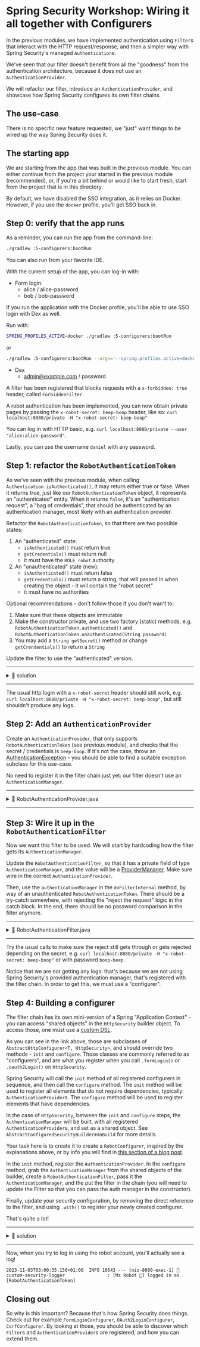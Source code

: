# Spring Security Workshop: Wiring it all together with Configurers

In the previous modules, we have implemented authentication using `Filter`s that interact with the
HTTP request/response, and then a simpler way with Spring Security's managed `Authentication`s.

We've seen that our filter doesn't benefit from all the "goodness" from the authentication
architecture, because it does not use an `AuthenticationProvider`.

We will refactor our filter, introduce an `AuthenticationProvider`, and showcase how Spring Security
configures its own filter chains.

## The use-case

There is no specific new feature requested, we "just" want things to be wired up the way Spring
Security does it.

## The starting app

We are starting from the app that was built in the previous module. You can either continue from the
project your started in the previous module (recommended), or, if you're a bit behind or would like
to start fresh, start from the project that is in this directory.

By default, we have disabled the SSO integration, as it relies on Docker. However, if you use
the `docker` profile, you'll get SSO back in.

## Step 0: verify that the app runs

As a reminder, you can run the app from the command-line:

```bash
./gradlew :5-configurers:bootRun
```

You can also run from your favorite IDE.

With the current setup of the app, you can log-in with:

- Form login:
    - alice / alice-password
    - bob / bob-password

If you run the application with the Docker profile, you'll be able to use SSO login with Dex as well.

Run with:

```bash
SPRING_PROFILES_ACTIVE=docker ./gradlew :5-configurers:bootRun
```

or

```bash
./gradlew :5-configurers:bootRun --args='--spring.profiles.active=docker'
```

- Dex
    - admin@example.com / password

A filter has been registered that blocks requests with a `x-forbidden: true` header, called
`ForbiddenFilter`.

A robot authentication has been implemented, you can now obtain private pages by passing the
`x-robot-secret: beep-boop` header, like so:
`curl localhost:8080/private -H "x-robot-secret: beep-boop"`

You can log in with HTTP basic, e.g. `curl localhost:8080/private --user "alice:alice-password"`.

Lastly, you can use the username `daniel` with any password.

## Step 1: refactor the `RobotAuthenticationToken`

As we've seen with the previous module, when calling `Authentication.isAuthenticated()`, it may
return either true or false. When it returns true, just like our `RobotAuthenticationToken` object,
it represents an "authenticated" entity. When it returns `false`, it's an "authentication request",
a "bag of credentials", that should be authenticated by an authentication manager, most likely with
an authentication provider.

Refactor the `RobotAuthenticationToken`, so that there are two possible states:

1. An "authenticated" state:
    - `isAuthenticated()` must return true
    - `getCredentials()` must return null
    - it must have the `ROLE_robot` authority
1. An "unauthenticated" state (new):
    - `isAuthenticated()` must return false
    - `getCredentials()` must return a string, that will passed in when creating the object - it will
      contain the "robot secret"
    - it must have no authorities

Optional recommendations - don't follow those if you don't wan't to:

1. Make sure that these objects are immutable
1. Make the constructor private, and use two factory (static) methods, e.g.
   `RobotAuthenticationToken.authenticated()` and
   `RobotAuthenticationToken.unauthenticated(String password)`
1. You may add a `String getSecret()` method or change `getCrendentials()` to return a `String`

Update the filter to use the "authenticated" version.

---

<details>

<summary>📖 solution</summary>

RobotAuthenticationToken.java:

```java
public class RobotAuthenticationToken extends AbstractAuthenticationToken {

    private final boolean authenticated;

    private final String secret;

    private RobotAuthenticationToken() {
        super(AuthorityUtils.createAuthorityList("ROLE_robot"));
        this.authenticated = true;
        this.secret = null;
    }

    private RobotAuthenticationToken(String secret) {
        super(AuthorityUtils.NO_AUTHORITIES);
        this.authenticated = false;
        this.secret = secret;
    }

    public static RobotAuthenticationToken authenticated() {
        return new RobotAuthenticationToken();
    }

    public static RobotAuthenticationToken unauthenticated(String secret) {
        return new RobotAuthenticationToken(secret);
    }

    @Override
    public boolean isAuthenticated() {
        return authenticated;
    }

    @Override
    public void setAuthenticated(boolean isAuthenticated) {
        throw new RuntimeException("I am immutable!");
    }

    @Override
    public String getCredentials() {
        return secret;
    }

    @Override
    public Object getPrincipal() {
        return "Ms Robot 🤖";
    }

}
```

RobotAuthenticationFilter.java:

```java
public class RobotAuthenticationFilter extends OncePerRequestFilter {
    @Override
    protected void doFilterInternal(
            HttpServletRequest request,
            HttpServletResponse response,
            FilterChain filterChain) throws ServletException, IOException {
        // ...
        var newContext = SecurityContextHolder.createEmptyContext();
        newContext.setAuthentication(RobotAuthenticationToken.authenticated());
        SecurityContextHolder.setContext(newContext);

        filterChain.doFilter(request, response);
    }

}
```

</details>

---

The usual http login with a `x-robot-secret` header should still work, e.g.
`curl localhost:8080/private -H "x-robot-secret: beep-boop"`, but still shouldn't produce any logs.

## Step 2: Add an `AuthenticationProvider`

Create an `AuthenticationProvider`, that only supports `RobotAuthenticationToken` (see previous
module), and checks that the secret / credentials is `beep-boop`. If it's not the case, throw an
[AuthenticationException](https://docs.spring.io/spring-security/site/docs/current/api/org/springframework/security/core/AuthenticationException.html) -
you should be able to find a suitable exception subclass for this use-case.

No need to register it in the filter chain just yet: our filter doesn't use an
`AuthenticationManager`.

---

<details>

<summary>📖 RobotAuthenticationProvider.java</summary>

```java
public class RobotAuthenticationProvider implements AuthenticationProvider {

    private final String secret = "beep-boop";

    @Override
    public Authentication authenticate(Authentication authentication) throws AuthenticationException {
        var authrequest = (RobotAuthenticationToken) authentication;
        if (secret.equals(authrequest.getCredentials())) {
            return RobotAuthenticationToken.authenticated();
        }
        throw new BadCredentialsException("🤖⛔️ you are not Ms Robot");

    }

    @Override
    public boolean supports(Class<?> authentication) {
        return RobotAuthenticationToken.class.isAssignableFrom(authentication);
    }

}
```

</details>

---

## Step 3: Wire it up in the `RobotAuthenticationFilter`

Now we want this filter to be used. We will start by hardcoding how the filter gets its
`AuthenticationManager`.

Update the `RobotAuthenticationFilter`, so that it has a private field of type
`AuthenticationManager`, and the value will be a
[ProviderManager](https://docs.spring.io/spring-security/site/docs/current/api/org/springframework/security/authentication/ProviderManager.html).
Make sure wire in the correct `AuthenticationProvider`.

Then, use the `authenticationManager` in the `doFilterInternal` method, by way of an unauthenticated
`RobotAuthenticationToken`. There should be a try-catch somewhere, with rejecting the "reject the
request" logic in the catch block. In the end, there should be no password comparison in the filter
anymore.

---

<details>

<summary>📖 RobotAuthenticationFilter.java</summary>

```java
public class RobotAuthenticationFilter extends OncePerRequestFilter {

    private static final String ROBOT_HEADER_NAME = "x-robot-secret";

    private final AuthenticationManager authenticationManager = new ProviderManager(new RobotAuthenticationProvider());

    @Override
    protected void doFilterInternal(
            HttpServletRequest request,
            HttpServletResponse response,
            FilterChain filterChain) throws ServletException, IOException {
        if (!Collections.list(request.getHeaderNames()).contains(ROBOT_HEADER_NAME)) {
            filterChain.doFilter(request, response);
            return; // make sure to skip the rest of the filter logic
        }

        var secret = request.getHeader(ROBOT_HEADER_NAME);
        var authRequest = RobotAuthenticationToken.unauthenticated(secret);

        try {
            var authentication = authenticationManager.authenticate(authRequest);
            var newContext = SecurityContextHolder.createEmptyContext();
            newContext.setAuthentication(authentication);
            SecurityContextHolder.setContext(newContext);
            filterChain.doFilter(request, response);
        } catch (AuthenticationException exception) {
            // These two lines are required to have emojis in your responses.
            // See ForbiddenFilter for more information.
            response.setCharacterEncoding(StandardCharset.UTF_8.name());
            response.setContentType("text/plain;charset=utf-8");

            response.setStatus(HttpStatus.FORBIDDEN.value());
            response.getWriter().write(exception.getMessage());
            response.getWriter().close(); // optional

            // We're not calling into the rest of the filter chain here
        }

    }

}
```

</details>

---

Try the usual calls to make sure the reject still gets through or gets rejected depending on the
secret, e.g. `curl localhost:8080/private -H "x-robot-secret: beep-boop"` or with password
`boop-beep`.

Notice that we are not getting any logs: that's because we are not using Spring Security's provided
authentication manager, that's registered with the filter chain. In order to get this, we must use a
"configurer".

## Step 4: Building a configurer

The filter chain has its own mini-version of a Spring "Application Context" - you can access "shared
objects" in the `HttpSecurity` builder object. To access those, one must use a
[custom DSL](https://docs.spring.io/spring-security/reference/servlet/configuration/java.html#jc-custom-dsls).

As you can see in the link above, those are subclasses of `AbstractHttpConfigurer<T, HttpSecurity>`,
and should override two methods - `init` and `configure`. Those classes are commonly referred to as
"configurers", and are what you register when you call `.formLogin()` or `.oauth2Login()` on
`HttpSecurity`.

Spring Security will call the `init` method of all registered configurers in sequence, and then call
the `configure` method. The `init` method will be used to register all elements that do not require
dependencies, typically: `AuthenticationProvider`s. The `configure` method will be used to register
elements that have dependencies.

In the case of `HttpSecurity`, between the `init` and `configure` steps, the `AuthenticationManager`
will be built, with all registered `AuthenticationProvider`s, and set as a shared object. See
`AbstractConfiguredSecurityBuilder#doBuild` for more details.

Your task here is to create it to create a `RobotConfigurer`, inspired by the explanations above, or
by info you will find in
[this section of a blog post](https://spring.io/blog/2022/02/21/spring-security-without-the-websecurityconfigureradapter#accessing-the-local-authenticationmanager).

In the `init` method, register the `AuthenticationProvider`. In the `configure` method, grab the
`AuthenticationManager` from the shared objects of the builder, create a
`RobotAuthenticationFilter`, pass it the `AuthenticationManager`, and the put the filter in the
chain (you will need to update the Filter so that you can pass the auth manager in the constructor).

Finally, update your security configuration, by removing the direct reference to the filter, and using `.with()` to
register your newly created configurer.

That's quite a lot!

---

<details>

<summary>📖 solution</summary>

RobotConfigurer.java:

```java
public class RobotConfigurer extends AbstractHttpConfigurer<RobotConfigurer, HttpSecurity> {

    @Override
    public void init(HttpSecurity http) {
        http.authenticationProvider(new RobotAuthenticationProvider());
    }

    @Override
    public void configure(HttpSecurity http) {
        var authManager = http.getSharedObject(AuthenticationManager.class);
        var filter = new RobotAuthenticationFilter(authManager);
        http.addFilterBefore(filter, AuthorizationFilter.class);
    }
}
```

RobotAuthenticationFilter.java:

```java
public class RobotAuthenticationFilter extends OncePerRequestFilter {

    private final AuthenticationManager authenticationManager;

    public RobotAuthenticationFilter(AuthenticationManager authenticationManager) {
        this.authenticationManager = authenticationManager;
    }

    // ...
}
```

SecurityConfiguration.java

```java
public class SecurityConfiguration {

    @Bean
    public SecurityFilterChain securityFilterChain(HttpSecurity http) throws Exception {
        return http
                //...
                .with(new RobotConfigurer(), Customizer.withDefaults())
                .build();
    }
}
```

</details>

---

Now, when you try to log in using the robot account, you'll actually see a log!

```
2023-11-03T03:00:35.150+01:00  INFO 10643 --- [nio-8080-exec-1] 🔐 custom-security-logger                : [Ms Robot 🤖] logged in as [RobotAuthenticationToken]
```

## Closing out

So why is this important? Because that's how Spring Security does things. Check out for example
`FormLoginConfigurer`, `OAuth2LoginConfigurer`, `CsrfConfigurer`. By looking at those, you should be
able to discover which `Filter`s and `AuthenticationProvider`s are registered, and how you can
extend them.
